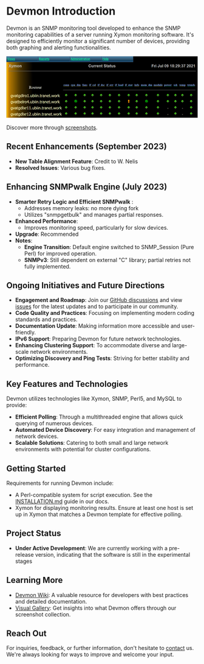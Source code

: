 <!DOCTYPE markdown>
# Devmon Introduction

Devmon is an SNMP monitoring tool developed to enhance the SNMP monitoring capabilities of a server running Xymon monitoring software. It's designed to efficiently monitor a significant number of devices, providing both graphing and alerting functionalities.

![Devmon's Current Overview](devmon_current_status.png)

Discover more through [screenshots](https://wiki.ubiquitous-network.ch/doku.php?id=en:devmon:screenshots).

## Recent Enhancements (September 2023)
- **New Table Alignment Feature**: Credit to W. Nelis
- **Resolved Issues**: Various bug fixes.

## Enhancing SNMPwalk Engine (July 2023)

- **Smarter Retry Logic and Efficient SNMPwalk** :
  - Addresses memory leaks: no more dying fork
  - Utilizes "snmpgetbulk" and manages partial responses.
- **Enhanced Performance**:
  - Improves monitoring speed, particularly for slow devices.
- **Upgrade**: Recommended 
- **Notes**:
  - **Engine Transition**: Default engine switched to SNMP_Session (Pure Perl) for improved operation.
  - **SNMPv3**: Still dependent on external "C" library; partial retries not fully implemented.

## Ongoing Initiatives and Future Directions
- **Engagement and Roadmap**: Join our [GitHub discussions](https://github.com/bonomani/devmon/discussions) and view [issues](https://github.com/bonomani/devmon/issues) for the latest updates and to participate in our community.
- **Code Quality and Practices**: Focusing on implementing modern coding standards and practices.
- **Documentation Update**: Making information more accessible and user-friendly.
- **IPv6 Support**: Preparing Devmon for future network technologies.
- **Enhancing Clustering Support**: To accommodate diverse and large-scale network environments.
- **Optimizing Discovery and Ping Tests**: Striving for better stability and performance.

## Key Features and Technologies
Devmon utilizes technologies like Xymon, SNMP, Perl5, and MySQL to provide:
- **Efficient Polling**: Through a multithreaded engine that allows quick querying of numerous devices.
- **Automated Device Discovery**: For easy integration and management of network devices.
- **Scalable Solutions**: Catering to both small and large network environments with potential for cluster configurations.

## Getting Started
Requirements for running Devmon include:
- A Perl-compatible system for script execution. See the [INSTALLATION.md](https://github.com/bonomani/devmon/blob/main/docs/INSTALLATION.md) guide in our docs.
- Xymon for displaying monitoring results. Ensure at least one host is set up in Xymon that matches a Devmon template for effective polling.

## Project Status
- **Under Active Development**: We are currently working with a pre-release version, indicating that the software is still in the experimental stages

## Learning More
- [Devmon Wiki](http://wiki.ubiquitous-network.ch/doku.php?id=en:devmon): A valuable resource for developers with best practices and detailed documentation.
- [Visual Gallery](https://wiki.ubiquitous-network.ch/doku.php?id=en:devmon:screenshots): Get insights into what Devmon offers through our screenshot collection.

## Reach Out
For inquiries, feedback, or further information, don't hesitate to [contact](https://ubiquitous-network.ch/contact/) us. We're always looking for ways to improve and welcome your input.
```
